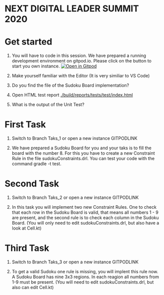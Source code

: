 # NEXT DIGITAL LEADER SUMMIT 2020

# Get started
1. You will have to code in this session. We have prepared a running development environment on gitpod.io. Please click on the button to start you own instance.
[![Open in Gitpod](https://gitpod.io/button/open-in-gitpod.svg)](https://gitpod.io/#https://github.com/heussd/next-digital-leader-summit-2020)

1. Make yourself familiar with the Editor (It is very similiar to VS Code)

1. Do you find the file of the Sudoku Board implementation?

1. Open HTML test report [./build/reports/tests/test/index.html](./build/reports/tests/test/index.html)

1. What is the output of the Unit Test?

# First Task

1. Switch to Branch Taks_1 or open a new instance GITPODLINK

2. We have prepared a Sudoku Board for you and your taks is to fill the board with the number 8. For this you have to create a new Constraint Rule in the file sudokuConstraints.drl. You can test your code with the command gradle -t test.

# Second Task

1. Switch to Branch Taks_2 or open a new instance GITPODLINK

2. In this task you will implement two new Constraint Rules. 
One to check that each row in the Sudoku Board is valid, 
that means all numbers 1 - 9 are present, and the second rule is to check each column in the Sudoku Board.
(You will only need to edit sudokuConstraints.drl, but also have a look at Cell.kt)

# Third Task

1. Switch to Branch Taks_3 or open a new instance GITPODLINK

2. To get a valid Sudoku one rule is missing, you will implent this rule now. A Sudoku Board has nine 3x3 regions. In each reagion all numbers from 1-9 must be present.
(You will need to edit sudokuConstraints.drl, but also can edit Cell.kt)
